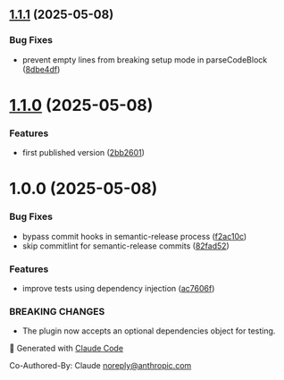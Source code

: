 ## [1.1.1](https://github.com/mattgodbolt/reveal-ce/compare/v1.1.0...v1.1.1) (2025-05-08)

### Bug Fixes

- prevent empty lines from breaking setup mode in parseCodeBlock
  ([8dbe4df](https://github.com/mattgodbolt/reveal-ce/commit/8dbe4dfd85f5d8ce31f689cb5d953ea4f64b98ea))

# [1.1.0](https://github.com/mattgodbolt/reveal-ce/compare/v1.0.0...v1.1.0) (2025-05-08)

### Features

- first published version
  ([2bb2601](https://github.com/mattgodbolt/reveal-ce/commit/2bb2601128bafab9e403cbfc49eff77f9cd232ac))

# 1.0.0 (2025-05-08)

### Bug Fixes

- bypass commit hooks in semantic-release process
  ([f2ac10c](https://github.com/mattgodbolt/reveal-ce/commit/f2ac10c82633a07166923b792a7fe98470d62afc))
- skip commitlint for semantic-release commits
  ([82fad52](https://github.com/mattgodbolt/reveal-ce/commit/82fad528d13e16549582f172392f04bdb82f86ed))

### Features

- improve tests using dependency injection
  ([ac7606f](https://github.com/mattgodbolt/reveal-ce/commit/ac7606fa27e5f71a0b808be60f4d5b18b6f285d2))

### BREAKING CHANGES

- The plugin now accepts an optional dependencies object for testing.

🤖 Generated with [Claude Code](https://claude.ai/code)

Co-Authored-By: Claude <noreply@anthropic.com>
